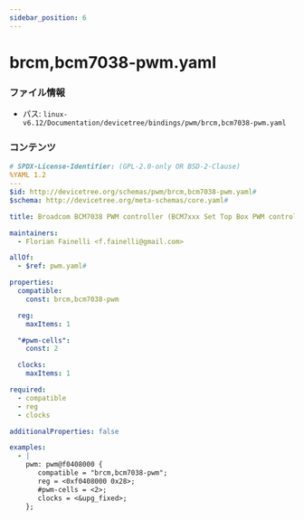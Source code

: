 ```yaml
---
sidebar_position: 6
---
```

# brcm,bcm7038-pwm.yaml

### ファイル情報

- パス: `linux-v6.12/Documentation/devicetree/bindings/pwm/brcm,bcm7038-pwm.yaml`

### コンテンツ

```yaml
# SPDX-License-Identifier: (GPL-2.0-only OR BSD-2-Clause)
%YAML 1.2
---
$id: http://devicetree.org/schemas/pwm/brcm,bcm7038-pwm.yaml#
$schema: http://devicetree.org/meta-schemas/core.yaml#

title: Broadcom BCM7038 PWM controller (BCM7xxx Set Top Box PWM controller)

maintainers:
  - Florian Fainelli <f.fainelli@gmail.com>

allOf:
  - $ref: pwm.yaml#

properties:
  compatible:
    const: brcm,bcm7038-pwm

  reg:
    maxItems: 1

  "#pwm-cells":
    const: 2

  clocks:
    maxItems: 1

required:
  - compatible
  - reg
  - clocks

additionalProperties: false

examples:
  - |
    pwm: pwm@f0408000 {
       compatible = "brcm,bcm7038-pwm";
       reg = <0xf0408000 0x28>;
       #pwm-cells = <2>;
       clocks = <&upg_fixed>;
    };

```
